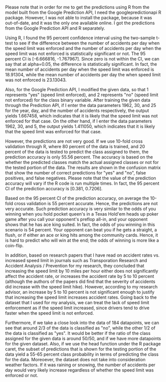 Please note that in order for me to get the predictions using R from the model built from the Google Prediction API,
I need the googlepredictionapi R package.  However, I was not able to install the package, because it was out-of-date, 
and it was the only one available online.  I got the predictions from the Google Prediction API and R separately.

Using R, I found the 95 percent confidence interval using the two-sample t-test to see if the difference between the 
number of accidents per day when the speed limit was enforced and the number of accidents per day when the speed limit
was not enforced is statistically significant or not.  The 95 percent CI is [-6.666816, -1.767967].  Since zero is not
within the CI, we can say that at alpha=0.05, the difference is statistically significant.  In fact, the mean number of
accidents per day when the speed limit was enforced is 18.91304, while the mean number of accidents per day the when
speed limit was not enforced is 23.13043.

Also, for the Google Prediction API, I modified the given data, so that 1 represents "yes" (speed limit enforced), 
and 2 represents "no" (speed limit not enforced) for the class binary variable.  After training the given data through
the Prediction API, if I enter the data parameters 1962, 30, and 25 for the year, day, and the number of accidents 
respectively, the output yields 1.667458, which indicates that it is likely that the speed limit was not enforced for
that case.  On the other hand, if I enter the data parameters 1962, 30, and 5, the output yields 1.411050, which 
indicates that it is likely that the speed limit was enforced for that case.

However, the predictions are not very good.  If we use 10-fold cross validation through R, where 80 percent of the
data is trained, and 20 percent of the data is tested to predict the class assigned to them, the prediction accuracy 
is only 55.56 percent.  The accuracy is based on the whether the predicted classes match the actual assigned classes 
or not for the tested portion of the data.  The results are shown in the confusion matrix that show the number of correct predictions for "yes" and "no", false positives, and false negatives.  Please note that the value of the prediction accuracy will vary if the R code is run multiple times.  In fact, the 95 percent CI of the prediction accuracy is [0.381, 0.7206].

Based on the 95 percent CI of the prediction accuracy, on average the 10-fold cross validation is 55 percent accurate. 
Hence, the predictions are not very accurate.  Such prediction accuracy is very similar to the odds of you winning 
when you hold pocket queen's in a Texas Hold'em heads up poker game after you call your opponent's preflop all-in, 
and your opponent shows that he has ace king suited.  In fact, the odds of you winning in this scenario is 54 percent.
Your opponent can beat you if he gets a straight, a flush, or if either an ace or king hits among the community cards.
Hence, it is hard to predict who will win at the end; the odds of winning is more like a coin-flip.

In addition, based on research papers that I have read on accident rates vs. increased speed limit in journals such as
Transporation Research and Accident Analysis / Prevention for my research, they concluded that increasing the speed
limit by 10 miles per hour either does not significantly affect the accident rate, or increases the accident rate by 
5 to 10 percent (although the authors of the papers did find that the severity of accidents did increase with the speed
limit hike).  However, according to my research advisor, an increase by 5 to 10 percent is not significant enough to
justify that increasing the speed limit increases accident rates.  Going back to the dataset that I used for my 
analysis, we can treat the lack of speed limit enforcement as if the speed limit increased, since drivers tend to 
drive faster when the speed limit is not enforced.

Furthermore, if we take a close look into the data of 184 datapoints, we can see that around 2/3 of the data is 
classified as "no", while the other 1/2 of the data is classified as "yes".  It would be better if the ratio of the
class assigned for the given data is around 50/50, and if we have more datapoints for the given dataset.  Also, if we
use the head function under the R package caret, the subset of predictions that is shown for the testing portion of
the data yield a 55-65 percent class probability in terms of predicting the class for the data.  Moreoever, the 
dataset does not take into consideration weather factors.  If it was raining or snowing, the number of accidents per
day would very likely increase regardless of whether the speed limit was enforced or not.

